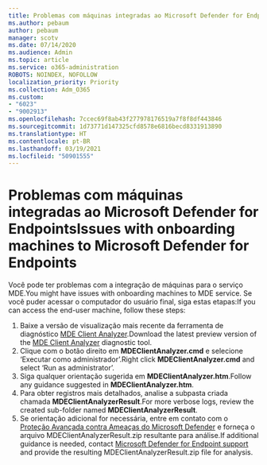 ```yaml
---
title: Problemas com máquinas integradas ao Microsoft Defender for Endpoints
ms.author: pebaum
author: pebaum
manager: scotv
ms.date: 07/14/2020
ms.audience: Admin
ms.topic: article
ms.service: o365-administration
ROBOTS: NOINDEX, NOFOLLOW
localization_priority: Priority
ms.collection: Adm_O365
ms.custom:
- "6023"
- "9002913"
ms.openlocfilehash: 7ccec69f8ab43f277978176519a7f8f8df443846
ms.sourcegitcommit: 1d73771d147325cfd8578e6816becd8331913890
ms.translationtype: HT
ms.contentlocale: pt-BR
ms.lasthandoff: 03/19/2021
ms.locfileid: "50901555"
---
```

# <a name="issues-with-onboarding-machines-to-microsoft-defender-for-endpoints"></a><span data-ttu-id="f1ce7-102">Problemas com máquinas integradas ao Microsoft Defender for Endpoints</span><span class="sxs-lookup"><span data-stu-id="f1ce7-102">Issues with onboarding machines to Microsoft Defender for Endpoints</span></span>

<span data-ttu-id="f1ce7-103">Você pode ter problemas com a integração de máquinas para o serviço MDE.</span><span class="sxs-lookup"><span data-stu-id="f1ce7-103">You might have issues with onboarding machines to MDE service.</span></span> <span data-ttu-id="f1ce7-104">Se você puder acessar o computador do usuário final, siga estas etapas:</span><span class="sxs-lookup"><span data-stu-id="f1ce7-104">If you can access the end-user machine, follow these steps:</span></span>

1. <span data-ttu-id="f1ce7-105">Baixe a versão de visualização mais recente da ferramenta de diagnóstico [MDE Client Analyzer](https://aka.ms/betamdeanalyzer).</span><span class="sxs-lookup"><span data-stu-id="f1ce7-105">Download the latest preview version of the [MDE Client Analyzer](https://aka.ms/betamdeanalyzer) diagnostic tool.</span></span>
2. <span data-ttu-id="f1ce7-106">Clique com o botão direito em **MDEClientAnalyzer.cmd** e selecione ‘Executar como administrador’.</span><span class="sxs-lookup"><span data-stu-id="f1ce7-106">Right click **MDEClientAnalyzer.cmd** and select ‘Run as administrator’.</span></span>
3. <span data-ttu-id="f1ce7-107">Siga qualquer orientação sugerida em **MDEClientAnalyzer.htm**.</span><span class="sxs-lookup"><span data-stu-id="f1ce7-107">Follow any guidance suggested in **MDEClientAnalyzer.htm**.</span></span>
4. <span data-ttu-id="f1ce7-108">Para obter registros mais detalhados, analise a subpasta criada chamada **MDEClientAnalyzerResult**.</span><span class="sxs-lookup"><span data-stu-id="f1ce7-108">For more verbose logs, review the created sub-folder named **MDEClientAnalyzerResult**.</span></span>
5. <span data-ttu-id="f1ce7-109">Se orientação adicional for necessária, entre em contato com o [Proteção Avançada contra Ameaças do Microsoft Defender](https://docs.microsoft.com/windows/security/threat-protection/microsoft-defender-atp/contact-support) e forneça o arquivo MDEClientAnalyzerResult.zip resultante para análise.</span><span class="sxs-lookup"><span data-stu-id="f1ce7-109">If additional guidance is needed, contact [Microsoft Defender for Endpoint support](https://docs.microsoft.com/windows/security/threat-protection/microsoft-defender-atp/contact-support) and provide the resulting MDEClientAnalyzerResult.zip file for analysis.</span></span>
